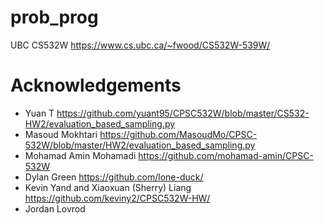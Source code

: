 # prob_prog
UBC CS532W https://www.cs.ubc.ca/~fwood/CS532W-539W/

# Acknowledgements 
* Yuan T https://github.com/yuant95/CPSC532W/blob/master/CS532-HW2/evaluation_based_sampling.py
* Masoud Mokhtari https://github.com/MasoudMo/CPSC-532W/blob/master/HW2/evaluation_based_sampling.py
* Mohamad Amin Mohamadi https://github.com/mohamad-amin/CPSC-532W
* Dylan Green https://github.com/lone-duck/
* Kevin Yand and Xiaoxuan (Sherry) Liang https://github.com/keviny2/CPSC532W-HW/
* Jordan Lovrod
